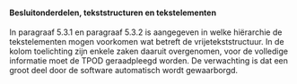 #### Besluitonderdelen, tekststructuren en tekstelementen

In paragraaf 5.3.1 en paragraaf 5.3.2 is aangegeven in
welke hiërarchie de tekstelementen mogen voorkomen wat betreft de
vrijetekststructuur. In de kolom toelichting zijn enkele zaken daaruit
overgenomen, voor de volledige informatie moet de TPOD geraadpleegd worden. De
verwachting is dat een groot deel door de software automatisch wordt
gewaarborgd.

